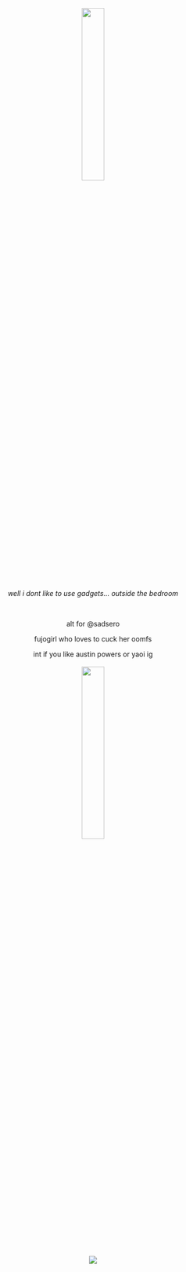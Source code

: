 <div align="center"> 

                                                            
<img width="30%" src="https://i.postimg.cc/y63xp0tx/IMG-0441.jpg"> 

*well i dont like to use gadgets... outside the bedroom*

 <br>
 
 alt for @sadsero 
 
 fujogirl who loves to cuck her oomfs 
 
 
 int if you like austin powers or yaoi ig  
<br>
<img width="30%" src="https://i.postimg.cc/3N69r27n/IMG-0443.jpg"> 

<br>![](https://komarev.com/ghpvc/?username=sadser0&label=visitors+++&color=2d2f59)
<br>



 

 </div>
























</div>
